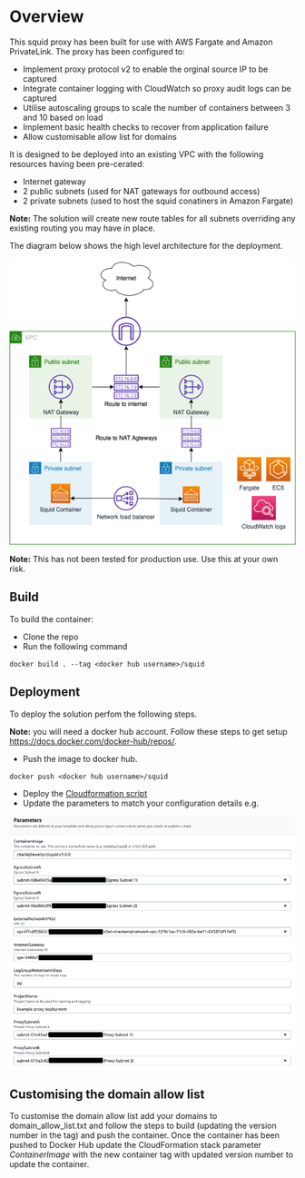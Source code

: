 # Overview

This squid proxy has been built for use with AWS Fargate and Amazon PrivateLink. The proxy has been configured to:

- Implement proxy protocol v2 to enable the orginal source IP to be captured
- Integrate container logging with CloudWatch so proxy audit logs can be captured
- Utilise autoscaling groups to scale the number of containers between 3 and 10 based on load
- Implement basic health checks to recover from application failure
- Allow customisable allow list for domains

It is designed to be deployed into an existing VPC with the following resources having been pre-cerated:

- Internet gateway
- 2 public subnets (used for NAT gateways for outbound access)
- 2 private subnets (used to host the squid conatiners in Amazon Fargate)

**Note:** The solution will create new route tables for all subnets overriding any existing routing you may have in place.

The diagram below shows the high level architecture for the deployment.

![squid architecture](images/squid-proxy.png)

**Note:** This has not been tested for production use. Use this at your own risk.

## Build

To build the container:

- Clone the repo
- Run the following command
```
docker build . --tag <docker hub username>/squid 
```

## Deployment

To deploy the solution perfom the following steps.

**Note:** you will need a docker hub account. Follow these steps to get setup https://docs.docker.com/docker-hub/repos/.

- Push the image to docker hub.
```
docker push <docker hub username>/squid
```
- Deploy the [Cloudformation script](cloudformation/example-proxy-product.yaml)
- Update the parameters to match your configuration details e.g.

![cf params](images/cf-squid.png)

## Customising the domain allow list

To customise the domain allow list add your domains to domain_allow_list.txt and follow the steps to build (updating the version number in the tag) and push the container. Once the container has been pushed to Docker Hub update the CloudFormation stack parameter *ContainerImage* with the new container tag with updated version number to update the container.
